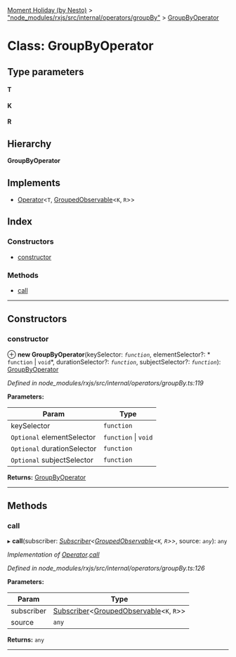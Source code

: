 [Moment Holiday (by Nesto)](../README.md) > ["node_modules/rxjs/src/internal/operators/groupBy"](../modules/_node_modules_rxjs_src_internal_operators_groupby_.md) > [GroupByOperator](../classes/_node_modules_rxjs_src_internal_operators_groupby_.groupbyoperator.md)

# Class: GroupByOperator

## Type parameters
#### T 
#### K 
#### R 
## Hierarchy

**GroupByOperator**

## Implements

* [Operator](../interfaces/_node_modules_rxjs_src_internal_operator_.operator.md)<`T`, [GroupedObservable](_node_modules_rxjs_src_internal_operators_groupby_.groupedobservable.md)<`K`, `R`>>

## Index

### Constructors

* [constructor](_node_modules_rxjs_src_internal_operators_groupby_.groupbyoperator.md#constructor)

### Methods

* [call](_node_modules_rxjs_src_internal_operators_groupby_.groupbyoperator.md#call)

---

## Constructors

<a id="constructor"></a>

###  constructor

⊕ **new GroupByOperator**(keySelector: *`function`*, elementSelector?: * `function` &#124; `void`*, durationSelector?: *`function`*, subjectSelector?: *`function`*): [GroupByOperator](_node_modules_rxjs_src_internal_operators_groupby_.groupbyoperator.md)

*Defined in node_modules/rxjs/src/internal/operators/groupBy.ts:119*

**Parameters:**

| Param | Type |
| ------ | ------ |
| keySelector | `function` |
| `Optional` elementSelector |  `function` &#124; `void`|
| `Optional` durationSelector | `function` |
| `Optional` subjectSelector | `function` |

**Returns:** [GroupByOperator](_node_modules_rxjs_src_internal_operators_groupby_.groupbyoperator.md)

___

## Methods

<a id="call"></a>

###  call

▸ **call**(subscriber: *[Subscriber](_node_modules_rxjs_src_internal_subscriber_.subscriber.md)<[GroupedObservable](_node_modules_rxjs_src_internal_operators_groupby_.groupedobservable.md)<`K`, `R`>>*, source: *`any`*): `any`

*Implementation of [Operator](../interfaces/_node_modules_rxjs_src_internal_operator_.operator.md).[call](../interfaces/_node_modules_rxjs_src_internal_operator_.operator.md#call)*

*Defined in node_modules/rxjs/src/internal/operators/groupBy.ts:126*

**Parameters:**

| Param | Type |
| ------ | ------ |
| subscriber | [Subscriber](_node_modules_rxjs_src_internal_subscriber_.subscriber.md)<[GroupedObservable](_node_modules_rxjs_src_internal_operators_groupby_.groupedobservable.md)<`K`, `R`>> |
| source | `any` |

**Returns:** `any`

___

